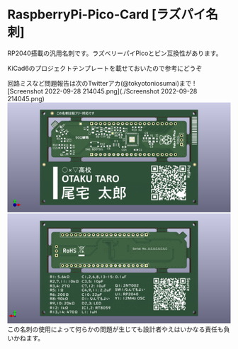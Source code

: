 # RaspberryPi-Pico-Card [ラズパイ名刺]
RP2040搭載の汎用名刺です。ラズベリーパイPicoとピン互換性があります。

KiCad6のプロジェクトテンプレートを載せておいたので参考にどうぞ

回路ミスなど問題報告は次のTwitterアカ(@tokyotoniosumai)まで
![Screenshot 2022-09-28 214045.png](./Screenshot 2022-09-28 214045.png)
![RaspberryPi-Pico-Card-F.png](./RaspberryPi-Pico-Card-F.png)
![RaspberryPi-Pico-Card-B.png](./RaspberryPi-Pico-Card-B.png)
この名刺の使用によって何らかの問題が生じても設計者やえはいかなる責任も負いかねます。
